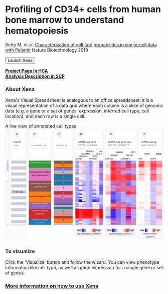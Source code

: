# Profiling of CD34+ cells from human bone marrow to understand hematopoiesis

Setty M, et al. [Characterization of cell fate probabilities in single-cell data with Palantir](https://www.ncbi.nlm.nih.gov/pubmed/30899105) Nature Biotechnology 2019

<button class="cohortButton">Launch Xena</button>

**[Project Page in HCA](https://data.humancellatlas.org/explore/projects/091cf39b-01bc-42e5-9437-f419a66c8a45)**
<br>
**[Analysis Description in SCP](https://singlecell.broadinstitute.org/single_cell/study/SCP766/2020-mar-profiling-adult-bonemarrow-10x)**

### About Xena
Xena's Visual Spreadsheet is analogous to an office spreadsheet: it is a visual representation of a data grid where each column is a slice of genomic data (e.g. a gene or a set of genes' expression, inferred cell type, cell location), and each row is a single cell.

A live view of annotated cell types
<a href='/?columns=%5B%7B%22width%22%3A134%2C%22columnLabel%22%3A%22%22%2C%22fieldLabel%22%3A%22annotated_cell_identity.ontology_label%22%2C%22host%22%3A%22https%3A%2F%2Fsinglecellnew.xenahubs.net%22%2C%22name%22%3A%22HCA%2FHuman_Hematopoietic_Profiling%2F10x%2Fmeta.tsv%22%2C%22fields%22%3A%22annotated_cell_identity.ontology_label%22%7D%2C%7B%22width%22%3A114%2C%22columnLabel%22%3A%22%22%2C%22fieldLabel%22%3A%22louvain_labels%22%2C%22host%22%3A%22https%3A%2F%2Fsinglecellnew.xenahubs.net%22%2C%22name%22%3A%22HCA%2FHuman_Hematopoietic_Profiling%2F10x%2Fmeta.tsv%22%2C%22fields%22%3A%22louvain_labels%22%7D%2C%7B%22width%22%3A165%2C%22columnLabel%22%3A%22scRNA-seq%20gene%20expression%20-%2010x%22%2C%22fieldLabel%22%3A%22CD79B%2C%20HLA-DRA%2C%20LAPTM5%2C%20VPREB3%2C%20VPREB1%2C%20CD74%2C%20HLA-A%2C%20DNTT%22%2C%22host%22%3A%22https%3A%2F%2Fsinglecellnew.xenahubs.net%22%2C%22name%22%3A%22HCA%2FHuman_Hematopoietic_Profiling%2F10x%2FexprMatrix.tsv%22%2C%22fields%22%3A%22CD79B%20HLA-DRA%20LAPTM5%20VPREB3%20VPREB1%20CD74%20HLA-A%20DNTT%22%7D%2C%7B%22width%22%3A183%2C%22columnLabel%22%3A%22scRNA-seq%20gene%20expression%20-%2010x%22%2C%22fieldLabel%22%3A%22EEF1B2%2C%20SPINK2%2C%20SMIM24%2C%20C1QTNF4%2C%20EEF1A1%2C%20EEF1B2P6%22%2C%22host%22%3A%22https%3A%2F%2Fsinglecellnew.xenahubs.net%22%2C%22name%22%3A%22HCA%2FHuman_Hematopoietic_Profiling%2F10x%2FexprMatrix.tsv%22%2C%22fields%22%3A%22EEF1B2%20SPINK2%20SMIM24%20C1QTNF4%20EEF1A1%20EEF1B2P6%22%7D%2C%7B%22width%22%3A141%2C%22columnLabel%22%3A%22scRNA-seq%20gene%20expression%20-%2010x%22%2C%22fieldLabel%22%3A%22AVP%2C%20GAS5%2C%20HOPX%2C%20EIF3E%22%2C%22host%22%3A%22https%3A%2F%2Fsinglecellnew.xenahubs.net%22%2C%22name%22%3A%22HCA%2FHuman_Hematopoietic_Profiling%2F10x%2FexprMatrix.tsv%22%2C%22fields%22%3A%22AVP%20GAS5%20HOPX%20EIF3E%22%7D%5D&heatmap=%7B%22showWelcome%22%3Afalse%2C%22mode%22%3A%22heatmap%22%7D'><img src="https://github.com/ucscXena/cohortMetaData/raw/master/cohort_HCA%20Human%20Hematopoietic%20Profiling/HCA%20Human%20Hematopoietic%20Profiling.png" width="800px"></a>

### To visualize
Click the 'Visualize' button and follow the wizard. You can view phenotype information like cell type, as well as gene expression for a single gene or set of genes.

### [More information on how to use Xena](https://singlecell.xenabrowser.net/datapages/?markdown=https://raw.githubusercontent.com/ucscXena/cohortMetaData/master/hub_singlecellnew.xenahubs.net/example1/info.mdown)

<br>
